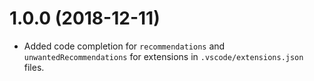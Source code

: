 # 1.0.0 (2018-12-11)

- Added code completion for `recommendations` and `unwantedRecommendations` for extensions in `.vscode/extensions.json` files.
